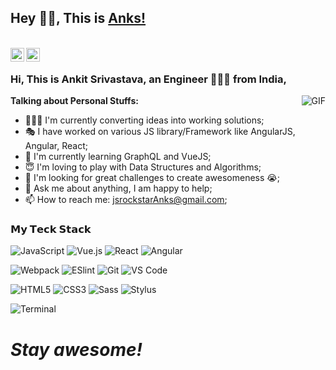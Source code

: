 ## Hey 👋🏽, This is [Anks!](http://theanks.com/)
<!-- ## Hey 👋🏽, This is [Anks!] -->

<br/>
<!-- <a href="#">
  <img align="left" alt="Anks' Twitter" width="22px" src="https://cdn.jsdelivr.net/npm/simple-icons@v3/icons/twitter.svg" />
</a> -->
<a href="https://www.linkedin.com/in/anks-innovator/">
  <img align="left" alt="Anks' LinkedIN" width="22px" src="https://cdn.jsdelivr.net/npm/simple-icons@v3/icons/linkedin.svg" />
</a>
<a href="https://t.me/theAnks">
  <img align="left" alt="Anks' Telegram" width="22px" src="https://cdn.jsdelivr.net/npm/simple-icons@v3/icons/telegram.svg" />
</a>
<!-- <a href="#">
  <img align="left" alt="Anks' Reddit" width="22px" src="https://cdn.jsdelivr.net/npm/simple-icons@v3/icons/reddit.svg" />
</a> -->

<br />

### Hi, This is Ankit Srivastava, an Engineer 👨🏽‍💻 from India,

  <img align="right" alt="GIF" src="https://media.giphy.com/media/26tn33aiTi1jkl6H6/giphy.gif" />

**Talking about Personal Stuffs:**

- 👨🏽‍💻 I'm currently converting ideas into working solutions;
- 🎭 I have worked on various JS library/Framework like AngularJS, Angular, React;
- 🌱 I'm currently learning GraphQL and VueJS;
- 😇 I'm loving to play with Data Structures and Algorithms;
- 🤔 I'm looking for great challenges to create awesomeness 😭;
- 💬 Ask me about anything, I am happy to help;
- 📫 How to reach me: jsrockstarAnks@gmail.com;

### 𝗠𝘆 𝗧𝗲𝗰𝗸 𝗦𝘁𝗮𝗰𝗸


![JavaScript](https://img.shields.io/badge/-JavaScript-%23F7DF1C?style=flat-square&logo=javascript&logoColor=000000&labelColor=%23F7DF1C&color=%23FFCE5A)
![Vue.js](https://img.shields.io/badge/-Vue.js-%232c3e50?style=flat-square&logo=Vue.js)
![React](https://img.shields.io/badge/-React-%23282C34?style=flat-square&logo=react)
![Angular](https://img.shields.io/badge/-Angular-%23282C34?style=flat-square&logo=angular)


![Webpack](https://img.shields.io/badge/-Webpack-%232C3A42?style=flat-square&logo=webpack)
![ESlint](https://img.shields.io/badge/-ESLint-%234B32C3?style=flat-square&logo=eslint)
![Git](https://img.shields.io/badge/-Git-%23F05032?style=flat-square&logo=git&logoColor=%23ffffff)
![VS Code](https://img.shields.io/badge/-VSCode-%23007ACC?style=flat-square&logo=visual-studio-code)
<!-- ![firebase](https://img.shields.io/badge/-firebase-%2300C7B7?style=flat-square&logo=firebase&logoColor=ffffff) -->


![HTML5](https://img.shields.io/badge/-HTML5-%23E44D27?style=flat-square&logo=html5&logoColor=ffffff)
![CSS3](https://img.shields.io/badge/-CSS3-%231572B6?style=flat-square&logo=css3)
![Sass](https://img.shields.io/badge/-Sass-%23CC6699?style=flat-square&logo=sass&logoColor=ffffff)
![Stylus](https://img.shields.io/badge/-Stylus-%23333333?style=flat-square&logo=stylus)


![Terminal](https://img.shields.io/badge/-Terminal-%231a202c?style=flat-square&logo=Terminal)

<h1><i>Stay awesome!</i></h1>
